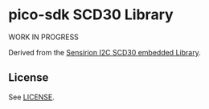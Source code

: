 # pico-sdk SCD30 Library

WORK IN PROGRESS

Derived from the [Sensirion I2C SCD30 embedded Library](https://github.com/Sensirion/embedded-i2c-scd30).

## License

See [LICENSE](LICENSE).

